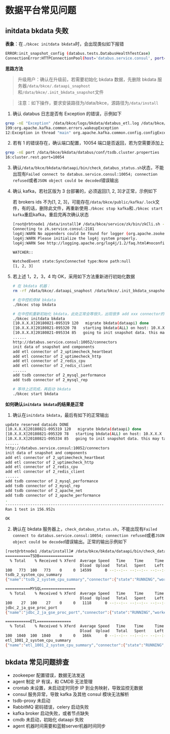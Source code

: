 # 数据平台常见问题

## initdata bkdata 失败

**表象**：在`./bkcec initdata bkdata`时，会出现类似如下报错


```bash
ERROR:init_snapshot_config (databus.tests.DatabusHealthTestCase)
ConnectionError:HTTPConnectionPool(host='databus.service.consul', port=10052):Max retried exceeded with url: /connectors (Caused by NewConnectionError('<requests.packages.urllib3.connection.HTTPConnection object at 0x7f90939a7110>: Failed to establish a new connection: [Errno -2] Name or service not known',))
```

**思路方法**

> 升级用户：确认在升级前，若需要初始化 bkdata 数据，先删除 bkdata 服务器`/data/bkce/.dataapi_snaphost`和`/data/bkce/.init_bkdata_snapshot`文件

> 注意：如下操作，要求安装路径为/data/bkce，源路径为`/data/install`

1. 确认 databus 日志是否有 Exception 的错误，示例如下

  ```bash
grep -nE "Exception" /data/bkce/logs/bkdata/databus_etl.log /data/bkce/logs/bkdata/databus_tsdb.log
199:org.apache.kafka.common.errors.wakeupException
12:Exception in thread "main" org.apache.kafka.common.config.configException: Invalid value for configuration rest.port: Not a number of type INT
  ```

2. 若有 1 的错误存在，确认端口配置，10054 端口是否返回，若为空需要添加上

  ```bash
grep -nE port /data/bkce/bkdata/databus/conf/tsdb.cluster.properties
16:cluster.rest.port=10054
  ```

3. 确认`/data/bkce/bkdata/dataapi/bin/check_databus_status.sh`状态，不能出现有`Failed connect to databus.service.consul:10054; connection refused`或者`JSON object could be decoded`错误输出

4. 确认 kafka，若社区版为 3 台部署的，必须返回[1, 2, 3]才正常，示例如下

	若 brokers ids 不为[1, 2, 3]，可能存在`/data/bkce/public/kafka/.lock`文件，有的话，删除此文件，再重新使用`./bkcec stop kafka`和`./bkcec start kafka`重启kafka，重启完再次确认状态

	```bash
	[root@rbtnode1 /data/install]# /data/bkce/service/zk/bin/zkCli.sh -server zk.service.consul:2181 ls /common_kafka/brokers/ids
	Connecting to zk.service.consul:2181
	log4j:WARN No appenders could be found for logger (org.apache.zookeeper.ZooKeeper).
	log4j:WARN Please initialize the log4j system properly.
	log4j:WARN See http://logging.apache.org/log4j/1.2/faq.html#noconfig for more info.

	WATCHER::

	WatchedEvent state:SyncConnected type:None path:null
	[1, 2, 3]
	```

5. 若上述 1，2，3，4 均 OK，采用如下方法重新进行初始化数据

	```bash
	# 在 bkdata 机器：
	rm -rf /data/bkce/.dataapi_snaphost /data/bkce/.init_bkdata_snapshot

	# 在中控机停掉 bkdata
	./bkcec stop bkdata

	# 在中控机重新初始化 bkdata，此处正常会等很久，出现很多 add xxx connector的输出，若出现的话，等它全部正常结束
	./bkcec initdata bkdata
	[10.X.X.X]20180821-095319 120   migrate bkdata(dataapi) done
	[10.X.X.X]20180821-095320 78   starting bkdata(ALL) on host: 10.X.X.X
	[10.X.X.X]20180821-095334 85   going to init snapshot data. this may take a while.
	......
	http://databus.service.consul:10052/connectors
	init data of snapshot and components
	add etl connector of 2_uptimecheck_heartbeat
	add etl connector of 2_uptimecheck_http
	add etl connector of 2_redis_cpu
	add etl connector of 2_redis_client
	......
	add tsdb connector of 2_mysql_performance
	add tsdb connector of 2_mysql_rep

	# 等待上述完成，再启动 bkdata
	./bkcec start bkdata
	```

**如何确认`initdata bkdata`的结果是正常**

1. 确认在`initdata bkdata`，最后有如下的正常输出

  ```bash
  update reserved dataids DONE
  [10.X.X.X]20180821-095319 120   migrate bkdata(dataapi) done
  [10.X.X.X]20180821-095320 78   starting bkdata(ALL) on host: 10.X.X.X
  [10.X.X.X]20180821-095334 85   going to init snapshot data. this may take a while.
  ......
  http://databus.service.consul:10052/connectors
  init data of snapshot and components
  add etl connector of 2_uptimecheck_heartbeat
  add etl connector of 2_uptimecheck_http
  add etl connector of 2_redis_cpu
  add etl connector of 2_redis_client
  ......
  add tsdb connector of 2_mysql_performance
  add tsdb connector of 2_mysql_rep
  add tsdb connector of 2_apache_net
  add tsdb connector of 2_apache_performance
  .
  ----------------------------------------------------------------------
  Ran 1 test in 156.952s

  OK
  ```

2. 确认在 bkdata 服务器上，`check_databus_status.sh`，不能出现有`Failed connect to databus.service.consul:10054; connection refused`或者`JSON object could be decoded`错误输出。正常的输出示例如下

  ```bash
  [root@rbtnode1 /data/install]# /data/bkce/bkdata/dataapi/bin/check_databus_status.sh
  ===========TSDB===============
    % Total    % Received % Xferd  Average Speed   Time    Time     Time  Current
                                   Dload  Upload   Total   Spent    Left  Speed
  100   773  100   773    0     0  14599      0 --:--:-- --:--:-- --:--:-- 14865
  tsdb_2_system_cpu_summary
  {"name":"tsdb_2_system_cpu_summary","connector":{"state":"RUNNING","worker_id":"10.X.X.X:10054"},"tasks":[{"state":"RUNNING","id":0,"worker_id":"10.X.X.X:10054"}]}

  ===========MYSQL===============
    % Total    % Received % Xferd  Average Speed   Time    Time     Time  Current
                                   Dload  Upload   Total   Spent    Left  Speed
  100    27  100    27    0     0   1118      0 --:--:-- --:--:-- --:--:--  1125
  jdbc_2_ja_gse_proc_port
  {"name":"jdbc_2_ja_gse_proc_port","connector":{"state":"RUNNING","worker_id":"10.X.X.X:10051"},"tasks":[{"state":"RUNNING","id":0,"worker_id":"10.X.X.X:10051"}]}

  ===========ETL===============
    % Total    % Received % Xferd  Average Speed   Time    Time     Time  Current
                                   Dload  Upload   Total   Spent    Left  Speed
  100  1040  100  1040    0     0   166k      0 --:--:-- --:--:-- --:--:--  169k
  etl_1001_2_system_cpu_summary
  {"name":"etl_1001_2_system_cpu_summary","connector":{"state":"RUNNING","worker_id":"10.X.X.X:10052"},"tasks":[{"state":"RUNNING","id":0,"worker_id":"10.X.X.X:10052"}]}
  ```

## bkdata 常见问题排查

- zookeeper 配置错误，数据无法发送
- agent 制定 IP 有误，和 CMDB 无法管理
- crontab 未设置，未启动定时同步 IP 到业务映射，导致监控无数据
- consul 服务异常，导致 kafka 及其他 consul 模块无法解析
- tsdb-proxy 未启动
- RabbitMQ 密码错误，celery 启动失败
- kafka broker 启动失败，或者节点缺失
- cmdb 未启动，初始化 dataapi 失败
- agent 机器时间需要和蓝鲸server机器时间同步
